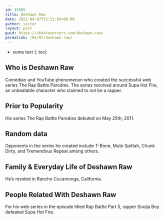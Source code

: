 ```yaml
---
id: 15005
title: Deshawn Raw
date: 2021-04-07T15:51:03+00:00
author: victor
layout: post
guid: https://ukdataservers.com/deshawn-raw/
permalink: /04/07/deshawn-raw/
---
```


* some text
{: toc}


## Who is Deshawn Raw



Comedian and YouTube phenomenon who created the successful web series The Rap Battle Parodies. The series revolved around Supa Hot Fire, an unbeatable character who claimed to not be a rapper.

                
                
                
## Prior to Popularity



His series The Rap Battle Parodies debuted on May 25th, 2011.

                
                
                
## Random data



Opponents in the series he created include T-Bone, Mute Spittah, Chunk Dirty, and Tremendous Repeat among others.

                
                
                
## Family & Everyday Life of Deshawn Raw



He&#8217;s resided in Rancho Cucamonga, California.

                
                
                
## People Related With Deshawn Raw



For his web series in the episode titled Rap Battle Part 5, rapper Soulja Boy defeated Supa Hot Fire.

                
              
            
          
          
          